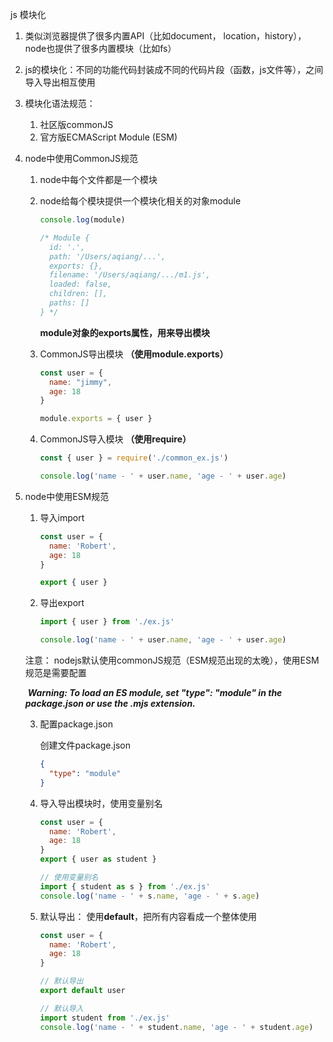 js 模块化

1. 类似浏览器提供了很多内置API（比如document， location，history）， node也提供了很多内置模块（比如fs）

2. js的模块化：不同的功能代码封装成不同的代码片段（函数，js文件等），之间导入导出相互使用

3. 模块化语法规范：
    1. 社区版commonJS
    2. 官方版ECMAScript Module (ESM)

4. node中使用CommonJS规范

    1. node中每个文件都是一个模块

    2. node给每个模块提供一个模块化相关的对象module

        ```js
        console.log(module)
        
        /* Module {
          id: '.',
          path: '/Users/aqiang/...',
          exports: {},
          filename: '/Users/aqiang/.../m1.js',
          loaded: false,
          children: [],
          paths: []
        } */
        ```

        **module对象的exports属性，用来导出模块**

    3. CommonJS导出模块 **（使用module.exports）**

        ```js
        const user = {
          name: "jimmy",
          age: 18
        }
        
        module.exports = { user }
        ```

    4. CommonJS导入模块 **（使用require）**

        ```js
        const { user } = require('./common_ex.js')
        
        console.log('name - ' + user.name, 'age - ' + user.age)
        ```

5. node中使用ESM规范

    1. 导入import

        ```js
        const user = {
          name: 'Robert',
          age: 18
        }
        
        export { user }
        ```

    2. 导出export

        ```js
        import { user } from './ex.js'
        
        console.log('name - ' + user.name, 'age - ' + user.age)
        ```

    注意： nodejs默认使用commonJS规范（ESM规范出现的太晚），使用ESM规范是需要配置

    ​	 ***Warning: To load an ES module, set "type": "module" in the package.json or use the .mjs extension.***

    3. 配置package.json

        创建文件package.json

        ```json
        {
          "type": "module"
        }
        ```

    4. 导入导出模块时，使用变量别名

        ```js
        const user = {
          name: 'Robert',
          age: 18
        }
        export { user as student }
        ```
        
        ```js
        // 使用变量别名
        import { student as s } from './ex.js'
        console.log('name - ' + s.name, 'age - ' + s.age)
        ```
    
    5. 默认导出： 使用**default**，把所有内容看成一个整体使用
    
        ```js
        const user = {
          name: 'Robert',
          age: 18
        }
        
        // 默认导出
        export default user
        ```
        
        ```js
        // 默认导入
        import student from './ex.js'
        console.log('name - ' + student.name, 'age - ' + student.age)
        ```

